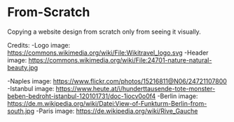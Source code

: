 # From-Scratch
Copying a website design from scratch only from seeing it visually.

Credits:
 -Logo image: https://commons.wikimedia.org/wiki/File:Wikitravel_logo.svg
 -Header image: https://commons.wikimedia.org/wiki/File:24701-nature-natural-beauty.jpg

-Naples image: https://www.flickr.com/photos/15216811@N06/24721107800
-Istanbul image: https://www.heute.at/i/hunderttausende-tote-monster-beben-bedroht-istanbul-120101731/doc-1iocv0o0f4
-Berlin image: https://de.m.wikipedia.org/wiki/Datei:View-of-Funkturm-Berlin-from-south.jpg
-Paris image: https://de.wikipedia.org/wiki/Rive_Gauche
